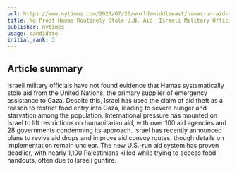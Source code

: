 ```yaml
---
url: https://www.nytimes.com/2025/07/26/world/middleeast/hamas-un-aid-theft.html
title: No Proof Hamas Routinely Stole U.N. Aid, Israeli Military Officials Say
publisher: nytimes
usage: candidate
initial_rank: 3
---
```

## Article summary
Israeli military officials have not found evidence that Hamas systematically stole aid from the United Nations, the primary supplier of emergency assistance to Gaza. Despite this, Israel has used the claim of aid theft as a reason to restrict food entry into Gaza, leading to severe hunger and starvation among the population. International pressure has mounted on Israel to lift restrictions on humanitarian aid, with over 100 aid agencies and 28 governments condemning its approach. Israel has recently announced plans to revive aid drops and improve aid convoy routes, though details on implementation remain unclear. The new U.S.-run aid system has proven deadlier, with nearly 1,100 Palestinians killed while trying to access food handouts, often due to Israeli gunfire.
